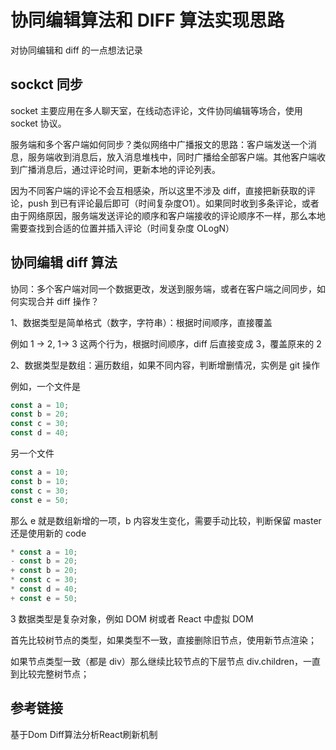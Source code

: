 # 协同编辑算法和 DIFF 算法实现思路

对协同编辑和 diff 的一点想法记录

## sockct 同步

socket 主要应用在多人聊天室，在线动态评论，文件协同编辑等场合，使用 socket 协议。

服务端和多个客户端如何同步？类似网络中广播报文的思路：客户端发送一个消息，服务端收到消息后，放入消息堆栈中，同时广播给全部客户端。其他客户端收到广播消息后，通过评论时间，更新本地的评论列表。

因为不同客户端的评论不会互相感染，所以这里不涉及 diff，直接把新获取的评论，push 到已有评论最后即可（时间复杂度O1）。如果同时收到多条评论，或者由于网络原因，服务端发送评论的顺序和客户端接收的评论顺序不一样，那么本地需要查找到合适的位置并插入评论（时间复杂度 OLogN）

## 协同编辑 diff 算法

协同：多个客户端对同一个数据更改，发送到服务端，或者在客户端之间同步，如何实现合并 diff 操作？

1、数据类型是简单格式（数字，字符串）：根据时间顺序，直接覆盖

例如 1 -> 2, 1-> 3 这两个行为，根据时间顺序，diff 后直接变成 3，覆盖原来的 2

2、数据类型是数组：遍历数组，如果不同内容，判断增删情况，实例是 git 操作

例如，一个文件是

~~~js
const a = 10;
const b = 20;
const c = 30;
const d = 40;
~~~

另一个文件

~~~js
const a = 10;
const b = 10;
const c = 30;
const e = 50;
~~~

那么 e 就是数组新增的一项，b 内容发生变化，需要手动比较，判断保留 master 还是使用新的 code

~~~js
* const a = 10;
- const b = 20;
+ const b = 20;
* const c = 30;
* const d = 40;
+ const e = 50;
~~~

3 数据类型是复杂对象，例如 DOM 树或者 React 中虚拟 DOM

首先比较树节点的类型，如果类型不一致，直接删除旧节点，使用新节点渲染；

如果节点类型一致（都是 div）那么继续比较节点的下层节点 div.children，一直到比较完整树节点；

## 参考链接

基于Dom Diff算法分析React刷新机制
